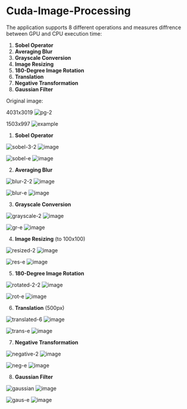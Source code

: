 # Cuda-Image-Processing

The application supports 8 different operations and measures diffrence between GPU and CPU execution time:
1. **Sobel Operator** 
2. **Averaging Blur** 
3. **Grayscale Conversion** 
4. **Image Resizing** 
5. **180-Degree Image Rotation** 
6. **Translation** 
7. **Negative Transformation** 
8. **Gaussian Filter**


Original image: 

4031x3019
![pg-2](https://github.com/mjankowski22/Cuda-Image-Processing/assets/106553136/8bccb464-b275-4f34-9677-4ffb1ae9f303)

1503x997
![example](https://github.com/mjankowski22/Cuda-Image-Processing/assets/106553136/7c20411c-e33f-41a9-9e34-166ff6de4626)


1. **Sobel Operator**

![sobel-3-2](https://github.com/mjankowski22/Cuda-Image-Processing/assets/106553136/3110bb8e-6532-4d91-8626-242c45f5150f)
![image](https://github.com/mjankowski22/Cuda-Image-Processing/assets/106553136/9e6a75ab-33a1-449c-8c84-3ca9f4890ab7)


![sobel-e](https://github.com/mjankowski22/Cuda-Image-Processing/assets/106553136/000ed46e-c886-4fd9-995e-1d46bb973200)
![image](https://github.com/mjankowski22/Cuda-Image-Processing/assets/106553136/38bd1a56-5a84-4866-b506-538c289c0183)


2. **Averaging Blur**

![blur-2-2](https://github.com/mjankowski22/Cuda-Image-Processing/assets/106553136/84f0cd41-fb9f-4134-ab5b-215b04ef93a2)
![image](https://github.com/mjankowski22/Cuda-Image-Processing/assets/106553136/2db0c1b8-b701-4383-9395-574f3e960bf9)

![blur-e](https://github.com/mjankowski22/Cuda-Image-Processing/assets/106553136/d6733c5c-d679-4729-b0ac-993ff5daf184)
![image](https://github.com/mjankowski22/Cuda-Image-Processing/assets/106553136/3b6f99dc-2609-466f-beea-103cb89a10a7)

3. **Grayscale Conversion**

![grayscale-2](https://github.com/mjankowski22/Cuda-Image-Processing/assets/106553136/5854bce0-a670-4d43-b7ee-ebf1e60e5255)
![image](https://github.com/mjankowski22/Cuda-Image-Processing/assets/106553136/426b99b3-1d05-4db4-a9ed-aaff01f95dd3)

![gr-e](https://github.com/mjankowski22/Cuda-Image-Processing/assets/106553136/cd210a77-49dd-47c2-b6e7-7e486fd200e2)
![image](https://github.com/mjankowski22/Cuda-Image-Processing/assets/106553136/9ef4556e-d09b-4620-9056-1aa7625b0efb)


4. **Image Resizing** (to 100x100)

![resized-2](https://github.com/mjankowski22/Cuda-Image-Processing/assets/106553136/c3d805a0-dff5-4892-ab51-a98247ae8a17)
![image](https://github.com/mjankowski22/Cuda-Image-Processing/assets/106553136/26256694-69e4-4c2d-8444-f041f9be7443)

![res-e](https://github.com/mjankowski22/Cuda-Image-Processing/assets/106553136/91000912-1051-40f3-adcc-a570820fc2eb)
![image](https://github.com/mjankowski22/Cuda-Image-Processing/assets/106553136/e320c927-c311-43d8-afc7-180451d0ebdb)

5. **180-Degree Image Rotation**

![rotated-2-2](https://github.com/mjankowski22/Cuda-Image-Processing/assets/106553136/010288a1-f7d4-4c85-9820-5917baa75af1)
![image](https://github.com/mjankowski22/Cuda-Image-Processing/assets/106553136/6fd7178a-549e-4a79-a2e7-bfef4672f34e)

![rot-e](https://github.com/mjankowski22/Cuda-Image-Processing/assets/106553136/9889f289-188e-46c4-8e18-875f210e6203)
![image](https://github.com/mjankowski22/Cuda-Image-Processing/assets/106553136/7f0681f4-6b26-44ab-9348-a4e285676f70)


6. **Translation** (500px)
   
![translated-6](https://github.com/mjankowski22/Cuda-Image-Processing/assets/106553136/a1b2e871-0340-4806-b097-1a71616a80de)
![image](https://github.com/mjankowski22/Cuda-Image-Processing/assets/106553136/376e0976-7a07-4fab-afc7-529ae1a13339)

![trans-e](https://github.com/mjankowski22/Cuda-Image-Processing/assets/106553136/f21b18fe-483f-429a-9476-60f65890df9d)
![image](https://github.com/mjankowski22/Cuda-Image-Processing/assets/106553136/eb5c7569-b5e1-46ec-960d-e8e6a205defc)

7. **Negative Transformation**

![negative-2](https://github.com/mjankowski22/Cuda-Image-Processing/assets/106553136/f82a92a0-3c00-4f4e-8f75-f2c41d00b26f)
![image](https://github.com/mjankowski22/Cuda-Image-Processing/assets/106553136/9e9ed766-1661-492a-b5d5-257c3592ff50)

![neg-e](https://github.com/mjankowski22/Cuda-Image-Processing/assets/106553136/03dc32e7-7e3a-4e37-bf08-ee778dd3a0c1)
![image](https://github.com/mjankowski22/Cuda-Image-Processing/assets/106553136/6ce91b01-23cb-4a4b-a6fb-35fbea567c12)

8. **Gaussian Filter**

![gaussian](https://github.com/mjankowski22/Cuda-Image-Processing/assets/106553136/fff5ea14-632a-4035-9f67-fe290b968c38)
![image](https://github.com/mjankowski22/Cuda-Image-Processing/assets/106553136/c0019229-d9b2-4ddc-86cc-87e773dd418f)

![gaus-e](https://github.com/mjankowski22/Cuda-Image-Processing/assets/106553136/2b4a6e6d-e75d-47de-bb46-167920d681d6)
![image](https://github.com/mjankowski22/Cuda-Image-Processing/assets/106553136/1d8218c9-aae2-4d46-8e78-155266a9976c)
















